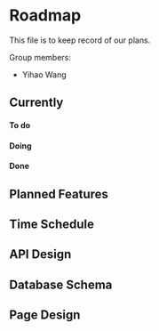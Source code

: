 # Roadmap

This file is to keep record of our plans.

Group members:
- Yihao Wang

## Currently

#### To do

#### Doing

#### Done

## Planned Features

## Time Schedule

## API Design

## Database Schema

## Page Design
